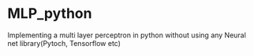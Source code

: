 # MLP_python
Implementing a multi layer perceptron in python without using any Neural net library(Pytoch, Tensorflow etc)
